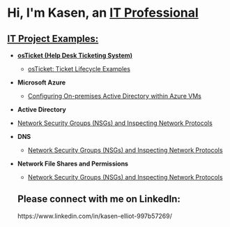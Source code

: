 <h1>Hi, I'm Kasen, an <a href="(https://www.linkedin.com/in/kasen-elliot-997b57269/)">IT Professional</h1> 

<h2> IT Project Examples:</h2>

- <b>osTicket (Help Desk Ticketing System)</b>
  - [osTicket: Ticket Lifecycle Examples](https://github.com/Kasen-Elliot/temp-2/blob/main/README.md)
- <b>Microsoft Azure</b>
  - [Configuring On-premises Active Directory within Azure VMs](https://github.com/Kasen-Elliot/configure-ad-)
 - <b>Active Directory</b>
  - [Network Security Groups (NSGs) and Inspecting Network Protocols](https://github.com/Kasen-Elliot/azure-network-protocols-)
- <b>DNS</b> 
   - [Network Security Groups (NSGs) and Inspecting Network Protocols](https://github.com/Kasen-Elliot/azure-network-protocols-)
- <b>Network File Shares and Permissions</b>
   - [Network Security Groups (NSGs) and Inspecting Network Protocols](https://github.com/Kasen-Elliot/azure-network-protocols-)

  <h2>Please connect with me on LinkedIn:</h2>
      https://www.linkedin.com/in/kasen-elliot-997b57269/
